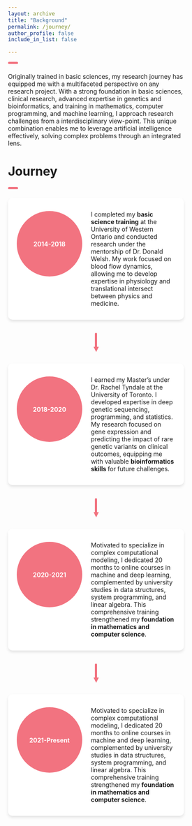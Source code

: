 ```yaml
---
layout: archive
title: "Background"
permalink: /journey/
author_profile: false
include_in_list: false

---
```

<!-- Custom Line for Consistency -->
<div class="custom-line"></div>
<div class="content-wrapper">
Originally trained in basic sciences, my research journey has equipped me with a multifaceted perspective on any research project. With a strong foundation in basic sciences, clinical research, advanced expertise in genetics and bioinformatics, and training in mathematics, computer programming, and machine learning, I approach research challenges from a interdisciplinary view-point. This unique combination enables me to leverage artificial intelligence effectively, solving complex problems through an integrated lens.
<p></p>
</div>

Journey
======
<div class="custom-line"></div>
<div class="content-wrapper">
  <div class="flowchart-container">
    <!-- Flowchart Step 2: Undergraduate Degree -->
    <div class="flowchart-step">
      <div class="step-content">
        <div class="step-number">2014-2018</div>
        <div class="step-text">
          <p>I completed my <strong>basic science training</strong> at the University of Western Ontario and conducted research under the mentorship of Dr. Donald Welsh. My work focused on blood flow dynamics, allowing me to develop expertise in physiology and translational intersect between physics and medicine.
          </p>
        </div>
      </div>
    </div>
    <!-- Arrow -->
    <div class="arrow-down"></div>
    <div class="flowchart-step">
      <div class="step-content">
        <div class="step-number">2018-2020</div>
        <div class="step-text">
          <p>I earned my Master’s under Dr. Rachel Tyndale at the University of Toronto. I developed expertise in deep genetic sequencing, programming, and statistics. My research focused on gene expression and predicting the impact of rare genetic variants on clinical outcomes, equipping me with valuable <strong> bioinformatics skills </strong> for future challenges.
          </p>
        </div>
      </div>
    </div>
    <!-- Arrow -->
    <div class="arrow-down"></div>
    <div class="flowchart-step">
      <div class="step-content">
        <div class="step-number">2020-2021</div>
        <div class="step-text">
          <p>Motivated to specialize in complex computational modeling, I dedicated 20 months to online courses in machine and deep learning, complemented by university studies in data structures, system programming, and linear algebra. This comprehensive training strengthened my <strong>foundation in mathematics and computer science</strong>.
          </p>
        </div>
      </div>
    </div>
    <!-- Arrow -->
    <div class="arrow-down"></div>
    <div class="flowchart-step">
      <div class="step-content">
        <div class="step-number">2021-Present</div>
        <div class="step-text">
          <p>Motivated to specialize in complex computational modeling, I dedicated 20 months to online courses in machine and deep learning, complemented by university studies in data structures, system programming, and linear algebra. This comprehensive training strengthened my <strong>foundation in mathematics and computer science</strong>.
          </p>
        </div>
      </div>
    </div>
  </div> <!-- End of flowchart-container -->
</div> <!-- End of content-wrapper -->

<!-- Custom Styles -->
<style>
/* Content Wrapper */
.content-wrapper {
  width: 80%;
  max-width: 1200px; /* Optional: set a maximum width */
  margin: 0 left; /* Center horizontally */
}

/* Custom Line Below the Title */
.custom-line {
  width: 4.5%;
  height: 5px; /* Adjust thickness here */
  background-color: #F27380; /* Replace with your specific red color */
  border-radius: 3px; /* Half of the height for fully rounded ends */
  margin-top: 0px; /* Space above the line */
  margin-bottom: 20px; /* Space below the line */
}

/* Flowchart Container */
.flowchart-container {
  display: flex;
  flex-direction: column;
  gap: 30px; /* Space between steps */
}

/* Flowchart Step */
.flowchart-step {
  display: flex;
  align-items: flex-start;
  position: relative;
}

/* Step Content */
.flowchart-step .step-content {
  display: flex;
  align-items: flex-start;
  background-color: #ffffff;
  border-radius: 10px;
  padding: 15px 20px;
  box-shadow: 0 4px 6px rgba(0, 0, 0, 0.1);
  width: 100%;
  transition: transform 0.3s ease, box-shadow 0.3s ease;
  position: relative; /* To contain the step-number */
}

/* Hover Effects */
.flowchart-step .step-content:hover {
  transform: translateY(-5px);
  box-shadow: 0 8px 15px rgba(0, 0, 0, 0.2);
}
.project-info h5 {
  margin-top: 0;
  margin-bottom: 0px;
  font-size: 1.20em;
}
/* Step Number */
.flowchart-step .step-number {
  background-color: #F27380; /* Accent color */
  color: #ffffff;
  border-radius: 50%;
  width: 150px; /* Increased size */
  height: 150px; /* Increased size */
  display: flex;
  align-items: center;
  justify-content: center;
  font-weight: bold;
  margin-right: 20px;
  margin-top: 15px;
  flex: 0 0 150px; /* Fixed width for the icon column */

}

/* Step Text */
.flowchart-step .step-text {
  flex: 1; /* Take the remaining space */
}

/* Arrow Down */
.arrow-down {
  width: 5px;
  height: 40px; /* Increased height for better visibility */
  background-color: #F27380; /* Same as step-number background */
  margin: 0 auto;
  position: relative;
  border-radius: 3px; /* Half of the height for fully rounded ends */
}

/* Adding Arrowheads using Pseudo-elements */
.arrow-down::after {
  content: '';
  position: absolute;
  top: 80%;
  left: 50%;
  transform: translateX(-50%);
  border-left: 6px solid transparent;
  border-right: 6px solid transparent;
  border-top: 12px solid #F27380; /* Same as arrow color */
}

/* Responsive Design */
@media (max-width: 600px) {
  .content-wrapper {
    width: 95%;
  }
  
  .flowchart-step .step-content {
    flex-direction: column;
    align-items: flex-start;
  }
  
  .flowchart-step .step-number {
    margin-right: 15px;
    width: 40px;
    height: 40px;
    font-size: 1em;
  }
  
  .arrow-down {
    height: 30px;
  }
  
  .arrow-down::after {
    border-left: 5px solid transparent;
    border-right: 5px solid transparent;
    border-top: 10px solid #F27380;
  }
}
</style>

